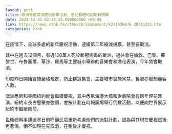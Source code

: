 ```yaml
---
layout: post
title: 歐洲多處取消慶祝新年活動　悉尼和紐約如期有倒數
date: 2021-12-31 02:43:25.000000000 +08:00
link: https://news.rthk.hk/rthk/ch/component/k2/1626676-20211231.htm
categories: rthk
---
```


在疫情下，全球多處的新年慶祝活動，連續第二年縮減規模，甚至要取消。

其中在過去12個月，有近100萬人死於新冠病毒的歐洲，過往會在倫敦、巴黎、蘇黎世、布魯塞爾、華沙、羅馬等主要城市舉辦的音樂會和煙花表演，今年將會取消。

印度昨日開始實施嚴格規定，防止群眾集會，主要城市實施宵禁，餐廳亦限制顧客人數。

澳洲悉尼和美國紐約就會繼續慶祝，其中悉尼海港大橋和歌劇院會有跨年煙花匯演。紐約市長白思豪亦強調，會按計劃在時報廣場舉行倒數活動，以便向世界展示紐約市繼續向前。

世衛總幹事譚德塞日前呼籲民眾重新考慮他們的派對計劃，認為與其現在慶祝然後再悲傷，倒不如現在先取消，在稍後才慶祝。
